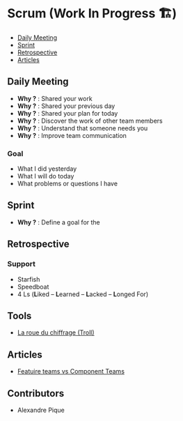 # Scrum (Work In Progress 🏗)

- [Daily Meeting](#daily-meeting)
- [Sprint](#sprint)
- [Retrospective](#retrospective)
- [Articles](#articles)

<a name="daily-meeting"/>

## Daily Meeting

- **Why ?** : Shared your work
- **Why ?** : Shared your previous day
- **Why ?** : Shared your plan for today
- **Why ?** : Discover the work of other team members
- **Why ?** : Understand that someone needs you
- **Why ?** : Improve team communication

### Goal

- What I did yesterday
- What I will do today
- What problems or questions I have

<a name="sprint"/>

## Sprint

- **Why ?** : Define a goal for the

<a name="retrospective"/>

## Retrospective

### Support

- Starfish
- Speedboat
- 4 Ls (**L**iked – **L**earned – **L**acked – **L**onged For)

<a name="articles"/>

## Tools

- [La roue du chiffrage (Troll)](http://laroueduchiffrage.remilemonnier.fr/)

## Articles

- [Featuire teams vs Component Teams](https://medium.com/serious-scrum/feature-teams-vs-component-teams-in-product-development-b0490843bafe)

## Contributors

- Alexandre Pique

